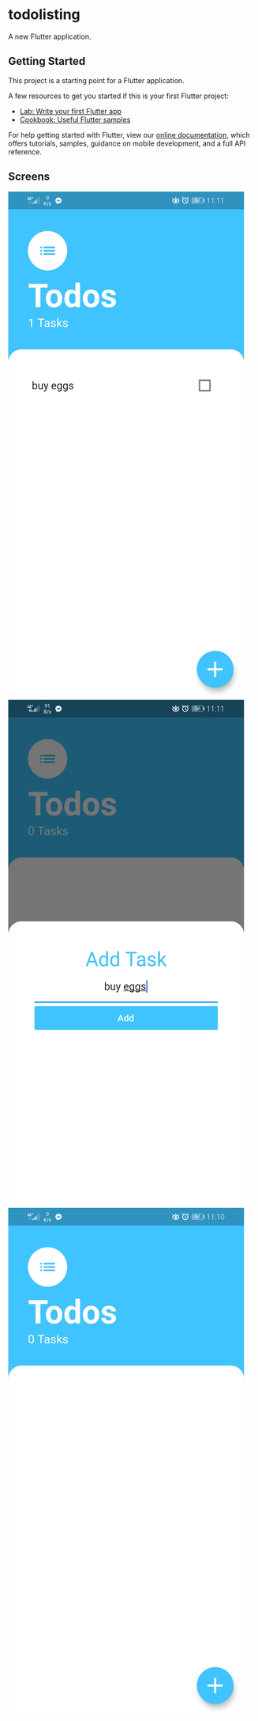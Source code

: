 # todolisting

A new Flutter application.

## Getting Started

This project is a starting point for a Flutter application.

A few resources to get you started if this is your first Flutter project:

- [Lab: Write your first Flutter app](https://flutter.dev/docs/get-started/codelab)
- [Cookbook: Useful Flutter samples](https://flutter.dev/docs/cookbook)

For help getting started with Flutter, view our
[online documentation](https://flutter.dev/docs), which offers tutorials,
samples, guidance on mobile development, and a full API reference.

## Screens

![Image of screen0](https://github.com/abdelrahmanbonna/todos/blob/master/Screenshot_20200705_231118_com.graduationproject.todolisting.jpg)
![Image of screen0](https://github.com/abdelrahmanbonna/todos/blob/master/Screenshot_20200705_231114_com.graduationproject.todolisting.jpg)
![Image of screen0](https://github.com/abdelrahmanbonna/todos/blob/master/Screenshot_20200705_231054_com.graduationproject.todolisting.jpg)
